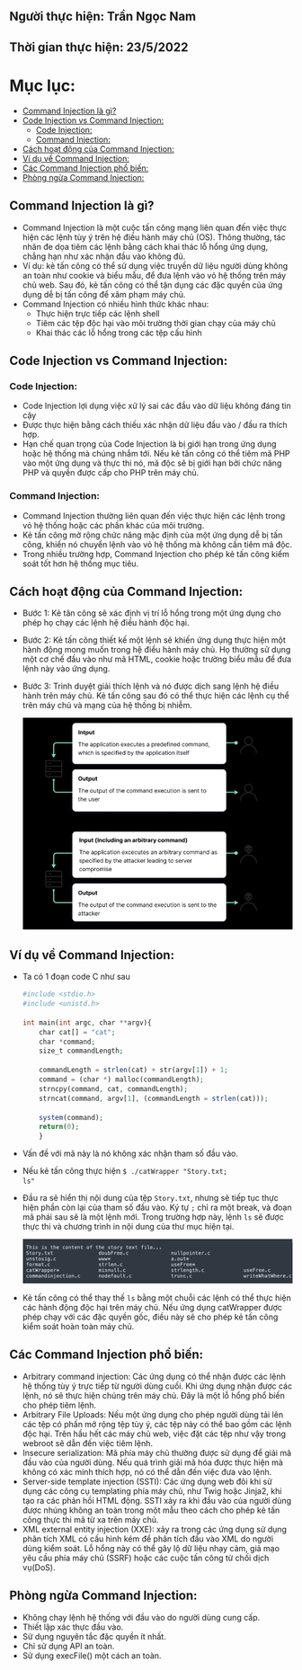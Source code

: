 ## Người thực hiện: Trần Ngọc Nam
## Thời gian thực hiện: 23/5/2022


# Mục lục:
  - [Command Injection là gì?](#command-injection-là-gì)
  - [Code Injection vs Command Injection:](#code-injection-vs-command-injection)
    - [Code Injection:](#code-injection)
    - [Command Injection:](#command-injection)
  - [Cách hoạt động của Command Injection:](#cách-hoạt-động-của-command-injection)
  - [Ví dụ về Command Injection:](#ví-dụ-về-command-injection)
  - [Các Command Injection phổ biến:](#các-command-injection-phổ-biến)
  - [Phòng ngừa Command Injection:](#phòng-ngừa-command-injection)


## Command Injection là gì?
- Command Injection là một cuộc tấn công mạng liên quan đến việc thực hiện các lệnh tùy ý trên hệ điều hành máy chủ (OS). Thông thường, tác nhân đe dọa tiêm các lệnh bằng cách khai thác lỗ hổng ứng dụng, chẳng hạn như xác nhận đầu vào không đủ.
- Ví dụ: kẻ tấn công có thể sử dụng việc truyền dữ liệu người dùng không an toàn như cookie và biểu mẫu, để đưa lệnh vào vỏ hệ thống trên máy chủ web. Sau đó, kẻ tấn công có thể tận dụng các đặc quyền của ứng dụng dễ bị tấn công để xâm phạm máy chủ.
- Command Injection có nhiều hình thức khác nhau:
  - Thực hiện trực tiếp các lệnh shell
  - Tiêm các tệp độc hại vào môi trường thời gian chạy của máy chủ
  - Khai thác các lỗ hổng trong các tệp cấu hình

## Code Injection vs Command Injection:

### Code Injection:

- Code Injection lợi dụng việc xử lý sai các đầu vào dữ liệu không đáng tin cậy
- Được thực hiện bằng cách thiếu xác nhận dữ liệu đầu vào / đầu ra thích hợp.
- Hạn chế quan trọng của Code Injection là bị giới hạn trong ứng dụng hoặc hệ thống mà chúng nhắm tới. Nếu kẻ tấn công có thể tiêm mã PHP vào một ứng dụng và thực thi nó, mã độc sẽ bị giới hạn bởi chức năng PHP và quyền được cấp cho PHP trên máy chủ.

### Command Injection:
- Command Injection thường liên quan đến việc thực hiện các lệnh trong vỏ hệ thống hoặc các phần khác của môi trường.
- Kẻ tấn công mở rộng chức năng mặc định của một ứng dụng dễ bị tấn công, khiến nó chuyển lệnh vào vỏ hệ thống mà không cần tiêm mã độc.
- Trong nhiều trường hợp, Command Injection cho phép kẻ tấn công kiểm soát tốt hơn hệ thống mục tiêu.

## Cách hoạt động của Command Injection:
- Bước 1: Kẻ tân công sẽ xác định vị trí lỗ hổng trong một ứng dụng cho phép họ chạy các lệnh hệ điều hành độc hại.
- Bước 2: Kẻ tấn công thiết kế một lệnh sẽ khiến ứng dụng thực hiện một hành động mong muốn trong hệ điều hành máy chủ. Họ thường sử dụng một cơ chế đầu vào như mã HTML, cookie hoặc trường biểu mẫu để đưa lệnh này vào ứng dụng.
- Bước 3: Trình duyệt giải thích lệnh và nó được dịch sang lệnh hệ điều hành trên máy chủ. Kẻ tấn công sau đó có thể thực hiện các lệnh cụ thể trên máy chủ và mạng của hệ thống bị nhiễm.
  
  ![CHESSE](../img/1.png)

## Ví dụ về Command Injection:
- Ta có 1 đoạn code C như sau
  ```php
  #include <stdio.h>
  #include <unistd.h>
  
  int main(int argc, char **argv){
      char cat[] = "cat";
      char *command;
      size_t commandLength;
      
      commandLength = strlen(cat) + str(argv[1]) + 1;
      command = (char *) malloc(commandLength);
      strncpy(command, cat, commandLength);
      strncat(command, argv[1], (commandLength = strlen(cat)));
      
      system(command);
      return(0);
      }
  ```
- Vấn đề với mã này là nó không xác nhận tham số đầu vào.
- Nếu kẻ tấn công thực hiện <code>$ ./catWrapper "Story.txt; ls"</code>
- Đầu ra sẽ hiển thị nội dung của tệp <code>Story.txt</code>, nhưng sẽ tiếp tục thực hiện phần còn lại của tham số đầu vào. Ký tự <code>;</code> chỉ ra một break, và đoạn mã phái sau sẽ là một lệnh mới. Trong trường hợp này, lệnh <code>ls</code> sẽ được thực thi và chương trình in nội dung của thư mục hiện tại.
  
  ![CHESSE](../img/2.png)

- Kẻ tấn công có thể thay thế <code>ls</code> bằng một chuỗi các lệnh có thể thực hiện các hành động độc hại trên máy chủ. Nếu ứng dụng catWrapper được phép chạy với các đặc quyền gốc, điều này sẽ cho phép kẻ tấn công kiểm soát hoàn toàn máy chủ.

## Các Command Injection phổ biến:
- Arbitrary command injection: Các ứng dụng có thể nhận được các lệnh hệ thống tùy ý trực tiếp từ người dùng cuối. Khi ứng dụng nhận được các lệnh, nó sẽ thực hiện chúng trên máy chủ. Đây là một lỗ hổng phổ biến cho phép tiêm lệnh.
- Arbitrary File Uploads: Nếu một ứng dụng cho phép người dùng tải lên các tệp có phần mở rộng tệp tùy ý, các tệp này có thể bao gồm các lệnh độc hại. Trên hầu hết các máy chủ web, việc đặt các tệp như vậy trong webroot sẽ dẫn đến việc tiêm lệnh.
- Insecure serialization: Mã phía máy chủ thường được sử dụng để giải mã đầu vào của người dùng. Nếu quá trình giải mã hóa được thực hiện mà không có xác minh thích hợp, nó có thể dẫn đến việc đưa vào lệnh.
- Server-side template injection (SSTI): Các ứng dụng web đôi khi sử dụng các công cụ templating phía máy chủ, như Twig hoặc Jinja2, khi tạo ra các phản hồi HTML động. SSTI xảy ra khi đầu vào của người dùng được nhúng không an toàn trong một mẫu theo cách cho phép kẻ tấn công thực thi mã từ xa trên máy chủ.
- XML external entity injection (XXE): xảy ra trong các ứng dụng sử dụng phân tích XML có cấu hình kém để phân tích đầu vào XML do người dùng kiểm soát. Lỗ hổng này có thể gây lộ dữ liệu nhạy cảm, giả mạo yêu cầu phía máy chủ (SSRF) hoặc các cuộc tấn công từ chối dịch vụ(DoS).

## Phòng ngừa Command Injection:
- Không chạy lệnh hệ thống với đầu vào do người dùng cung cấp.
- Thiết lập xác thực đầu vào.
- Sử dụng nguyên tắc đặc quyền ít nhất.
- Chỉ sử dụng API an toàn.
- Sử dụng execFile() một cách an toàn.